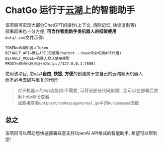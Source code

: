 # ChatGo 运行于[云湖](https://yhchat.com)上的智能助手
该项目可实现大部分ChatGPT的操作(上下文, 清除记忆, 快捷复制等)  
部署起来也十分方便, **可当作智能助手类机器人的框架使用**  
`data/.env`文件示例:  
```
TOKEN=云湖机器人Token  
DEFAULT_API=默认API(可使用chatbot --base命令切换API代理)  
DEFAULT_MODEL=机器人默认使用模型  
PROXY=网络代理地址(如http://127.0.0.1:7890)
```

使用该项目, 您可以**自由, 快捷, 方便**的创建属于您自己的云湖聊天机器人  
而不必再去编写重复的代码!  

> 对于机器人的vip功能(如不需要, 可将该部分代码删除), 您可以在部署后使用.help命令查看  
或直接查看`BotEvent/OnMessageNormal.go`中的`RunCommand`函数  

## 总之
该项目可以帮助您快速部署任意支持OpenAI API格式的智能助手, 希望可以帮到您!
